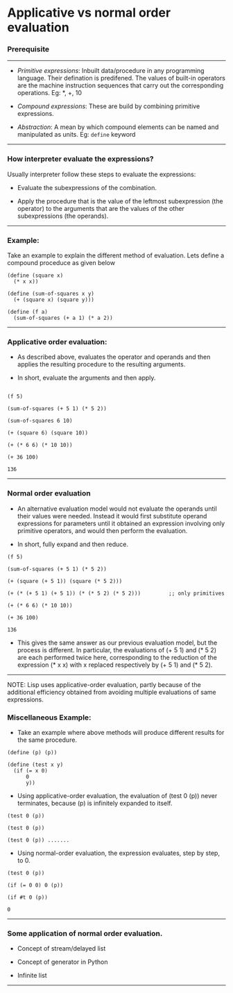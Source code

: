 # Applicative vs normal order evaluation

### Prerequisite

---
- *Primitive expressions*: Inbuilt data/procedure in any programming language. Their defination is predifened. The values of built-in operators are the machine instruction sequences that carry out the corresponding operations.  Eg: \*, +, 10

- *Compound expressions*: These are build by combining primitive expressions.

- *Abstraction*: A mean by which compound elements can be named and manipulated as units. Eg: `define` keyword
---

### How interpreter evaluate the expressions?

Usually interpreter follow these steps to evaluate the expressions:

- Evaluate the subexpressions of the combination.

- Apply the procedure that is the value of the leftmost subexpression (the operator) to the arguments that are the values of the other subexpressions (the operands).

---

### Example:

Take an example to explain the different method of evaluation. Lets define a compound proceduce as given below

```
(define (square x)
  (* x x))

(define (sum-of-squares x y)
  (+ (square x) (square y)))

(define (f a)
  (sum-of-squares (+ a 1) (* a 2))

```
---


### Applicative order evaluation:

- As described above, evaluates the operator and operands and then applies the resulting procedure to the resulting arguments.

- In short, evaluate the arguments and then apply.

```

(f 5)

(sum-of-squares (+ 5 1) (* 5 2))

(sum-of-squares 6 10)

(+ (square 6) (square 10))

(+ (* 6 6) (* 10 10))

(+ 36 100)

136

```

---

### Normal order evaluation

- An alternative evaluation model would not evaluate the operands until their values were needed. Instead it would first substitute operand expressions for parameters until it obtained an expression involving only primitive operators, and would then perform the evaluation.

- In short, fully expand and then reduce.

```
(f 5)

(sum-of-squares (+ 5 1) (* 5 2))

(+ (square (+ 5 1)) (square (* 5 2)))

(+ (* (+ 5 1) (+ 5 1)) (* (* 5 2) (* 5 2)))         ;; only primitives

(+ (* 6 6) (* 10 10))

(+ 36 100)

136

```
- This gives the same answer as our previous evaluation model, but the process is different. In particular, the evaluations of (+ 5 1) and (\* 5 2) are each performed twice here, corresponding to the reduction of the expression (\* x x) with x replaced respectively by (+ 5 1) and (\* 5 2).
---

NOTE: Lisp uses applicative-order evaluation, partly because of the additional efficiency obtained from avoiding multiple evaluations of same expressions.

### Miscellaneous Example:

- Take an example where above methods will produce different results for the same procedure.

```
(define (p) (p))

(define (test x y)
  (if (= x 0)
      0
      y))

```

- Using applicative-order evaluation, the evaluation of (test 0 (p)) never terminates, because (p) is infinitely expanded to itself.
```
(test 0 (p))

(test 0 (p))

(test 0 (p)) .......

```

- Using normal-order evaluation, the expression evaluates, step by step, to 0.
```
(test 0 (p))

(if (= 0 0) 0 (p))

(if #t 0 (p))

0
```
---

### Some application of normal order evaluation.

- Concept of stream/delayed list

- Concept of generator in Python

- Infinite list

---
